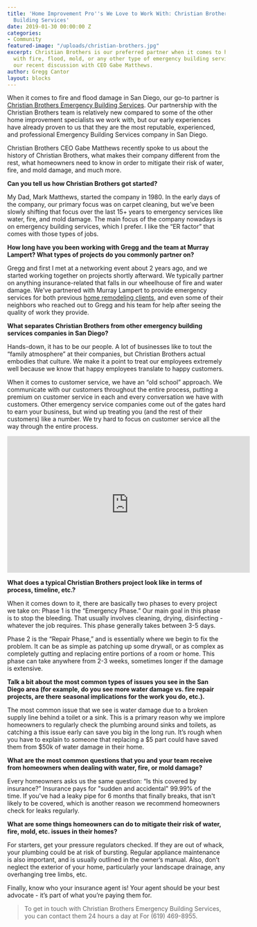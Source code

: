 ```yaml
---
title: 'Home Improvement Pro''s We Love to Work With: Christian Brothers Emergency
  Building Services'
date: 2019-01-30 00:00:00 Z
categories:
- Community
featured-image: "/uploads/christian-brothers.jpg"
excerpt: Christian Brothers is our preferred partner when it comes to helping clients
  with fire, flood, mold, or any other type of emergency building service. Check out
  our recent discussion with CEO Gabe Matthews.
author: Gregg Cantor
layout: blocks
---
```


When it comes to fire and flood damage in San Diego, our go-to partner is [Christian Brothers Emergency Building Services](http://waterdamagesd.com/). Our partnership with the Christian Brothers team is relatively new compared to some of the other home improvement specialists we work with, but our early experiences have already proven to us that they are the most reputable, experienced, and professional Emergency Building Services company in San Diego.

Christian Brothers CEO Gabe Matthews recently spoke to us about the history of Christian Brothers, what makes their company different from the rest, what homeowners need to know in order to mitigate their risk of water, fire, and mold damage, and much more.

**Can you tell us how Christian Brothers got started?**

My Dad, Mark Matthews, started the company in 1980. In the early days of the company, our primary focus was on carpet cleaning, but we’ve been slowly shifting that focus over the last 15+ years to emergency services like water, fire, and mold damage. The main focus of the company nowadays is on emergency building services,  which I prefer. I like the “ER factor” that comes with those types of jobs.

**How long have you been working with Gregg and the team at Murray Lampert? What types of projects do you commonly partner on?**

Gregg and first I met at a networking event about 2 years ago, and we started working together on projects shortly afterward. We typically partner on anything insurance-related that falls in our wheelhouse of fire and water damage. We’ve partnered with Murray Lampert to provide emergency services for both previous [home remodeling clients](/featured-projects/), and even some of their neighbors who reached out to Gregg and his team for help after seeing the quality of work they provide.

**What separates Christian Brothers from other emergency building services companies in San Diego?**

Hands-down, it has to be our people. A lot of businesses like to tout the “family atmosphere” at their companies, but Christian Brothers actual embodies that culture. We make it a point to treat our employees extremely well because we know that happy employees translate to happy customers.

When it comes to customer service, we have an “old school” approach. We communicate with our customers throughout the entire process, putting a premium on customer service in each and every conversation we have with customers. Other emergency service companies come out of the gates hard to earn your business, but wind up treating you (and the rest of their customers) like a number. We try hard to focus on customer service all the way through the entire process.

<div class="flex-video">
  <iframe width="560" height="315" src="https://www.youtube.com/embed/G3atYV33tgA?rel=0&amp;showinfo=0" frameborder="0" allow="autoplay; encrypted-media" allowfullscreen></iframe>
</div>

**What does a typical Christian Brothers project look like in terms of process, timeline, etc.?**

When it comes down to it, there are basically two phases to every project we take on: Phase 1 is the “Emergency Phase.” Our main goal in this phase is to stop the bleeding. That usually involves cleaning, drying, disinfecting - whatever the job requires. This phase generally takes between 3-5 days.

Phase 2 is the “Repair Phase,” and is essentially where we begin to fix the problem. It can be as simple as patching up some drywall, or as complex as completely gutting and replacing entire portions of a room or home. This phase can take anywhere from 2-3 weeks, sometimes longer if the damage is extensive.

**Talk a bit about the most common types of issues you see in the San Diego area (for example, do you see more water damage vs. fire repair projects, are there seasonal implications for the work you do, etc.).**

The most common issue that we see is water damage due to a broken supply line behind a toilet or a sink. This is a primary reason why we implore homeowners to regularly check the plumbing around sinks and toilets, as catching a this issue early can save you big in the long run. It’s rough when you have to explain to someone that replacing a $5 part could have saved them from $50k of water damage in their home.

**What are the most common questions that you and your team receive from homeowners when dealing with water, fire, or mold damage?**

Every homeowners asks us the same question: “Is this covered by insurance?” Insurance pays for "sudden and accidental" 99.99% of the time. If you've had a leaky pipe for 6 months that finally breaks, that isn't likely to be covered, which is another reason we recommend homeowners check for leaks regularly.

**What are some things homeowners can do to mitigate their risk of water, fire, mold, etc. issues in their homes?**

For starters, get your pressure regulators checked. If they are out of whack, your plumbing could be at risk of bursting. Regular appliance maintenance is also important, and is usually outlined in the owner’s manual. Also, don’t neglect the exterior of your home, particularly your landscape drainage, any overhanging tree limbs, etc.

Finally, know who your insurance agent is! Your agent should be your best advocate - it’s part of what you’re paying them for.

> To get in touch with Christian Brothers Emergency Building Services, you can contact them 24 hours a day at For (619) 469-8955.
